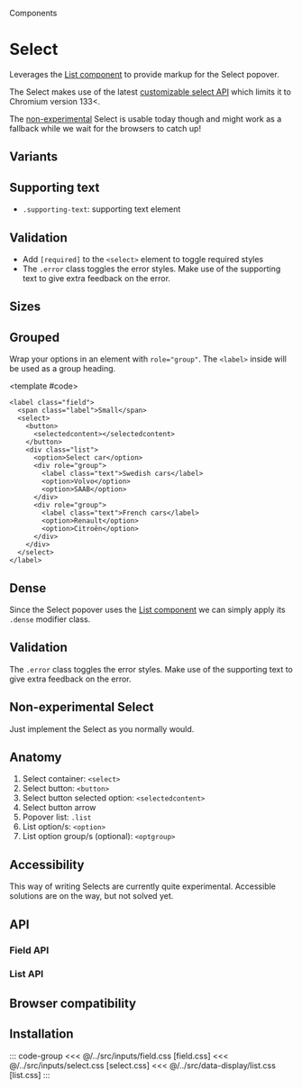 <script setup>
	import Example from "../../.vitepress/theme/app/components/Example.vue"
	import Baseline from "../../.vitepress/theme/app/components/Baseline.vue"
  import Alert from "../../.vitepress/theme/app/components/Alert.vue";
</script>

<hgroup>
<p>Components</p>
<h1>Select</h1>
<p>Leverages the <a href="/components/data-display/list" class="link">List component</a> to provide markup for the Select popover.</p>
</hgroup>

<span></span>

<div class="not-rich-text">
<Alert variant="outlined" severity="warning" title="Experimental Web Platform features feature flag required">
<p>The Select makes use of the latest <a href="https://una.im/select-updates/" class="link">customizable select API</a> which limits it to Chromium version 133<.</p>
<p>The <a class="link" href="#non-experimental-select">non-experimental</a> Select is usable today though and might work as a fallback while we wait for the browsers to catch up!</p>
</Alert>
</div>

## Variants

<Example row>
<template #example>
<label class="field">
<span class="label">Label</span>
<select>
  <button>
    <selectedcontent></selectedcontent>
  </button>
  <div class="list">
  <option value="">-</option>
   <option>Outlined (default)</option>
    <option>Option Two</option>
    <option>Option Three</option>
  </div>
</select>
</label>

<label class="field filled">
<span class="label">Label</span>
<select>
  <button>
    <selectedcontent></selectedcontent>
  </button>
  <div class="list">
  <option value="">-</option>
   <option>Filled</option>
    <option>Option Two</option>
    <option>Option Three</option>
  </div>
</select>
</label>
</template>
<template #code>

```html{1,14}
<label class="field">
  <select>
    <button>
      <selectedcontent></selectedcontent>
    </button>
    <div class="list">
      <option>Outlined (default)</option>
      <option>Option Two</option>
      <option>Option Three</option>
    </div>
  </select>
</label>

<label class="field filled">
  <select>
    <!--  -->
  </select>
</label>
```

</template>
</Example>

## Supporting text

- `.supporting-text`: supporting text element

<Example row>
<template #example>
<label class="field">
<span class="label">Label</span>
<select>
  <button>
    <selectedcontent></selectedcontent>
  </button>
  <div class="list">
  <option value="">-</option>
   <option>Outlined (default)</option>
    <option>Option Two</option>
    <option>Option Three</option>
  </div>
</select>
<span class="supporting-text">Supporting text</span>
</label>

<label class="field filled">
<span class="label">Label</span>
<select>
  <button>
    <selectedcontent></selectedcontent>
  </button>
  <div class="list">
  <option value="">-</option>
   <option>Filled</option>
    <option>Option Two</option>
    <option>Option Three</option>
  </div>
</select>
<span class="supporting-text">Supporting text</span>
</label>
</template>
<template #code>

```html{6}
<label class="field">
  <span class="label">Label</span>
  <select>
   <!--  -->
  </select>
  <span class="supporting-text">Supporting text</span>
</label>
```

</template>
</Example>

## Validation

- Add `[required]` to the `<select>` element to toggle required styles
- The `.error` class toggles the error styles. Make use of the supporting text to give extra feedback on the error.

<Example column gapL>
<template #example>
<div class="example-row">
<label class="field">
<span class="label">Label</span>
<select required>
  <button>
    <selectedcontent></selectedcontent>
  </button>
  <div class="list">
  <option value="">-</option>
   <option>Pick me!</option>
    <option>No me!!</option>
    <option>Come on!</option>
  </div>
</select>
</label>

<label class="field filled">
<span class="label">Label</span>
<select required>
  <button>
    <selectedcontent></selectedcontent>
  </button>
  <div class="list">
    <option value="">-</option>
    <option>Pick me!</option>
    <option>No me!!</option>
    <option>Come on!</option>
  </div>
</select>
</label>
</div>

<div class="example-row">
<label class="field error">
<span class="label">Label</span>
<select>
  <button>
    <selectedcontent></selectedcontent>
  </button>
  <div class="list">
  <option value="">-</option>
   <option selected>Wrong option</option>
    <option>Also wrong!</option>
    <option>Nothing's right!</option>
  </div>
</select>
<span class="supporting-text">Supporting text</span>
</label>

<label class="field error filled">
<span class="label">Label</span>
<select>
  <button>
    <selectedcontent></selectedcontent>
  </button>
  <div class="list">
  <option value="">-</option>
   <option selected>Wrong option</option>
    <option>Also wrong!</option>
    <option>Nothing's right!</option>
  </div>
</select>
<span class="supporting-text">Supporting text</span>
</label>
</div>
</template>
<template #code>

```html{3,6}
<label class="field">
  <span class="label">Label</span>
  <select required> <!----> </select>
</label>

<label class="field error">
  <span class="label">Label</span>
  <select> <!----> </select>
  <span class="supporting-text">Supporting text</span>
</label>
```

</template>
</Example>

## Sizes

<Example row>
<template #example>
<label class="field small">
<span class="label">Small</span>
<select>
  <button>
    <selectedcontent></selectedcontent>
  </button>
  <div class="list">
   <option value="">Small</option>
    <option>Option Two</option>
    <option>Option Three</option>
  </div>
</select>
</label>
<label class="field">
<span class="label">Default</span>
<select>
  <button>
    <selectedcontent></selectedcontent>
  </button>
  <div class="list">
   <option value="">Default</option>
    <option>Option Two</option>
    <option>Option Three</option>
  </div>
</select>
</label>
</template>
<template #code>

```html{1}
<label class="field small">
  <!--  -->
</label>
```

</template>
</Example>

## Grouped

Wrap your options in an element with `role="group"`. The `<label>` inside will be used as a group heading.

<Example row>
<template #example>
<label class="field">
<span class="label">Grouped</span>
<select>
  <button>
    <selectedcontent></selectedcontent>
  </button>
  <div class="list">
  <option value="">Select car</option>
   <div role="group">
   <label>Swedish cars</label>
    <option>Volvo</option>
    <option>SAAB</option>
   </div>
   <div role="group">
   <label>French cars</label>
    <option>Renault</option>
    <option>Citroën</option>
   </div>
  </div>
</select>
</label>
</template>

<template #code>

```html{9,10,13-15,18}
<label class="field">
  <span class="label">Small</span>
  <select>
    <button>
      <selectedcontent></selectedcontent>
    </button>
    <div class="list">
      <option>Select car</option>
      <div role="group">
        <label class="text">Swedish cars</label>
        <option>Volvo</option>
        <option>SAAB</option>
      </div>
      <div role="group">
        <label class="text">French cars</label>
        <option>Renault</option>
        <option>Citroën</option>
      </div>
    </div>
  </select>
</label>
```

</template>
</Example>

## Dense

Since the Select popover uses the [List component](/components/data-display/list) we can simply apply its `.dense` modifier class.

<Example row>
<template #example>
<label class="field">
<span class="label">Dense</span>
<select>
  <button>
    <selectedcontent></selectedcontent>
  </button>
  <div class="list dense">
    <option value="">Dense</option>
    <option>Dense Two</option>
    <option>Dense Three</option>
  </div>
</select>
</label>
</template>
<template #code>

```html{6}
<div class="field">
  <select>
    <button>
      <selectedcontent></selectedcontent>
    </button>
    <div class="list dense">
      <option>Dense</option>
      <option>Dense Two</option>
      <option>Dense Three</option>
    </div>
  </select>
</div>
```

</template>
</Example>

<style scoped>
  .anatomy {
    display: grid;
    gap: 6px;
    outline: var(--_anatomy-border-gray);
    outline-offset: 4px;

    & > * {
      outline: var(--_anatomy-border-red);
    }

    button:after {
      outline: var(--_anatomy-border-red);
      outline-offset: 2px;
    }
  }
</style>

## Validation

The `.error` class toggles the error styles. Make use of the supporting text to give extra feedback on the error.

<Example row>
<template #example>
<label class="field error">
	<span class="label">Label</span>
<select>
  <button>
    <selectedcontent></selectedcontent>
  </button>
  <div class="list">
   <option>Outlined (default)</option>
    <option>Option Two</option>
    <option>Option Three</option>
  </div>
</select>	<span class="supporting-text">Only double-negatives are allowed.</span>
</label>

<label class="field error filled">
	<span class="label">Label</span>
<select>
  <button>
    <selectedcontent></selectedcontent>
  </button>
  <div class="list">
   <option>Filled</option>
    <option>Option Two</option>
    <option>Option Three</option>
  </div>
</select>	<span class="supporting-text">Only letters from the first half of the alphabet are allowed.</span>
</label>
</template>
<template #code>

```html{1}
<label class="field error">
  <span class="label">Label</span>
  <select> <!-- --> </select>
  <span class="supporting-text">Supporting text</span>
</label>
```

</template>
</Example>

## Non-experimental Select

Just implement the Select as you normally would.

<Example row>
<template #example>
<label class="field">
  <span class="label">Label</span>
  <select>
    <option value="">-</option>
    <option>Option</option>
    <option>Option</option>
  </select>
</label>

<label class="field filled">
  <span class="label">Label</span>
  <select>
    <option value="">-</option>
    <option>Option 1</option>
    <option>Option 2</option>
  </select>
</label>
</template>
<template #code>

```html
<label class="field">
  <span class="label">Label</span>
  <select>
    <option value="">-</option>
    <option>Option 1</option>
    <option>Option 2</option>
  </select>
</label>
```

</template>
</Example>

## Anatomy

1. Select container: `<select>`
2. Select button: `<button>`
3. Select button selected option: `<selectedcontent>`
4. Select button arrow
5. Popover list: `.list`
6. List option/s: `<option>`
7. List option group/s (optional): `<optgroup>`

<Example column>
<template #example>
<div class="anatomy" style="margin: 0 auto;">
<div class="field">
<select>
  <button class="anatomy">
    <selectedcontent></selectedcontent>
  </button>
  <div class="list">
   <option>Option One</option>
  </div>
</select>
</div>
<div class="list">
   <option checked>Option One</option>
    <option>Option Two</option>
    <option>Option Three</option>
  </div>
</div>
</template>
</Example>

## Accessibility

<div class="not-rich-text">
<Alert title="Experimental status" seveity="warning">

This way of writing Selects are currently quite experimental. Accessible solutions are on the way, but not solved yet.
</Alert>

</div>

## API

### Field API

<!--@include: ./field-api.md -->

### List API

<!--@include: ../data-display/list-api.md -->

## Browser compatibility

<Baseline :ids="['light-dark', 'color-mix']" />

## Installation

::: code-group
<<< @/../src/inputs/field.css [field.css]
<<< @/../src/inputs/select.css [select.css]
<<< @/../src/data-display/list.css [list.css]
:::
